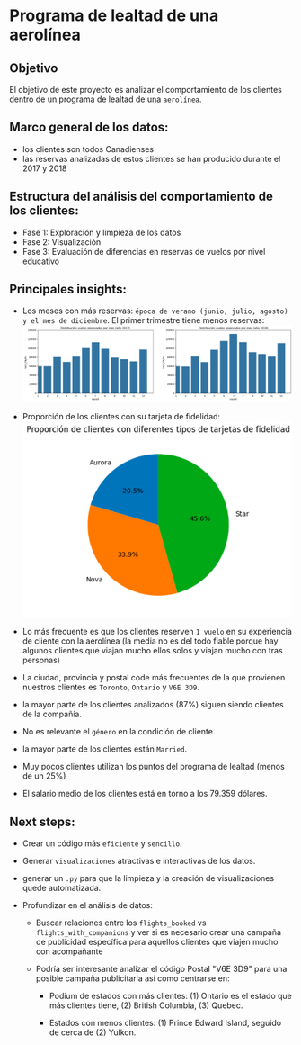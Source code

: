 # Programa de lealtad de una aerolínea

## Objetivo 
El objetivo de este proyecto es analizar el comportamiento de los clientes dentro de un programa de lealtad de una `aerolínea`. 

## Marco general de los datos:
- los clientes son todos Canadienses
- las reservas analizadas de estos clientes se han producido durante el 2017 y 2018

## Estructura del análisis del comportamiento de los clientes:
- Fase 1: Exploración y limpieza de los datos
- Fase 2: Visualización
- Fase 3: Evaluación de diferencias en reservas de vuelos por nivel educativo

## Principales insights:

- Los meses con más reservas: `época de verano (junio, julio, agosto) y el mes de diciembre`. El primer trimestre tiene menos reservas:
![alt text](images/image-21.png)


- Proporción de los clientes con su tarjeta de fidelidad:
![alt text](images/image-20.png)

- Lo más frecuente es que los clientes reserven `1 vuelo` en su experiencia de cliente con la aerolínea (la media no es del todo fiable porque hay algunos clientes que viajan mucho ellos solos y viajan mucho con tras personas)

- La ciudad, provincia y postal code más frecuentes de la que provienen nuestros clientes es `Toronto`, `Ontario` y `V6E 3D9`.

- la mayor parte de los clientes analizados (87%) siguen siendo clientes de la compañía.

- No es relevante el `género` en la condición de cliente.

- la mayor parte de los clientes están `Married`.

- Muy pocos clientes  utilizan los puntos del programa de lealtad (menos de un 25%) 

- El salario medio de los clientes está en torno a los 79.359 dólares.


## Next steps:

- Crear un código más `eficiente` y `sencillo`.

- Generar `visualizaciones` atractivas e interactivas de los datos.

- generar un `.py` para que la limpieza y la creación de visualizaciones quede automatizada.

- Profundizar en el análisis de datos:
    - Buscar relaciones entre los `flights_booked` vs `flights_with_companions` y ver si es necesario crear una campaña de publicidad específica para aquellos clientes que viajen mucho con acompañante

    - Podría ser interesante analizar el código Postal "V6E 3D9" para una posible campaña publicitaria así como centrarse en:
        - Podium de estados con más clientes: (1) Ontario es el estado que más clientes tiene, (2) British Columbia, (3) Quebec.
        
        - Estados con menos clientes: (1) Prince Edward Island, seguido de cerca de (2) Yulkon.




